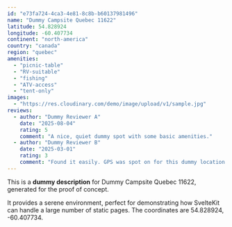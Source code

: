 ```yaml
---
id: "e73fa724-4ca3-4e81-8c8b-b60137981496"
name: "Dummy Campsite Quebec 11622"
latitude: 54.828924
longitude: -60.407734
continent: "north-america"
country: "canada"
region: "quebec"
amenities:
  - "picnic-table"
  - "RV-suitable"
  - "fishing"
  - "ATV-access"
  - "tent-only"
images:
  - "https://res.cloudinary.com/demo/image/upload/v1/sample.jpg"
reviews:
  - author: "Dummy Reviewer A"
    date: "2025-08-04"
    rating: 5
    comment: "A nice, quiet dummy spot with some basic amenities."
  - author: "Dummy Reviewer B"
    date: "2025-03-01"
    rating: 3
    comment: "Found it easily. GPS was spot on for this dummy location."
---
```


This is a **dummy description** for Dummy Campsite Quebec 11622, generated for the proof of concept.

It provides a serene environment, perfect for demonstrating how SvelteKit can handle a large number of static pages. The coordinates are 54.828924, -60.407734.
